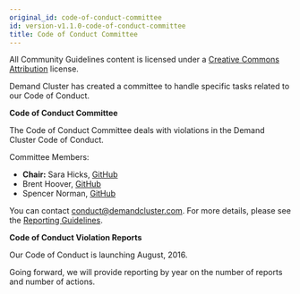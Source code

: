 ```yaml
---
original_id: code-of-conduct-committee
id: version-v1.1.0-code-of-conduct-committee
title: Code of Conduct Committee
---
```

    
All Community Guidelines content is licensed under a [Creative Commons Attribution](https://creativecommons.org/licenses/by/3.0/) license.

Demand Cluster has created a committee to handle specific tasks related to our Code of Conduct.

**Code of Conduct Committee**

The Code of Conduct Committee deals with violations in the Demand Cluster Code of Conduct.

Committee Members:

- **Chair:** Sara Hicks, [GitHub](https://github.com/saralouhicks)
- Brent Hoover, [GitHub](https://github.com/zenweasel)
- Spencer Norman, [GitHub](https://github.com/spencern)

You can contact [conduct@demandcluster.com](mailto:conduct@demandcluster.com). For more details, please see the [Reporting Guidelines](reporting-guide.md).

**Code of Conduct Violation Reports**

Our Code of Conduct is launching August, 2016.

Going forward, we will provide reporting by year on the number of reports and number of actions.
